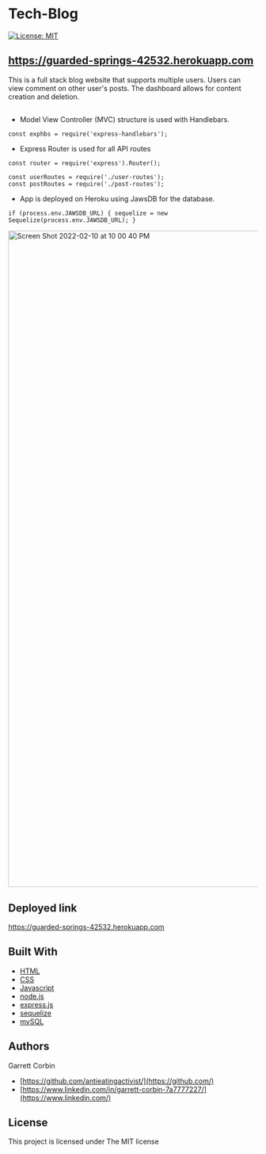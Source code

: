 # Tech-Blog
[![License: MIT](https://img.shields.io/badge/License-MIT-yellow.svg)](https://opensource.org/licenses/MIT)

## https://guarded-springs-42532.herokuapp.com



This is a full stack blog website that supports multiple users. Users can view comment on other user's posts. The dashboard allows for content creation and deletion.

##

- Model View Controller (MVC) structure is used with Handlebars.

`const exphbs = require('express-handlebars');`
- Express Router is used for all API routes
```
const router = require('express').Router();

const userRoutes = require('./user-routes');
const postRoutes = require('./post-routes');
```

- App is deployed on Heroku using JawsDB for the database.

`if (process.env.JAWSDB_URL) {
  sequelize = new Sequelize(process.env.JAWSDB_URL);
}`


<img width="1325" alt="Screen Shot 2022-02-10 at 10 00 40 PM" src="https://user-images.githubusercontent.com/1414728/153544377-9d5ae8af-0c80-48fc-9764-f19aad4e5c2a.png">

## Deployed link

https://guarded-springs-42532.herokuapp.com


## Built With

* [HTML](https://developer.mozilla.org/en-US/docs/Web/HTML)
* [CSS](https://developer.mozilla.org/en-US/docs/Web/CSS)
* [Javascript](https://developer.mozilla.org/en-US/docs/Web/JavaScript)
* [node.js](https://nodejs.dev) 
* [express.js](http://expressjs.com)
* [sequelize](https://sequelize.org)
* [mySQL](https://www.mysql.com)

## Authors

Garrett Corbin

- [https://github.com/antieatingactivist/](https://github.com/)
- [https://www.linkedin.com/in/garrett-corbin-7a7777227/](https://www.linkedin.com/)

## License

This project is licensed under The MIT license
